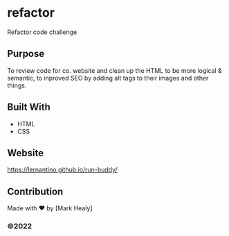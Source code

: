 # refactor
Refactor code challenge


## Purpose
To review code for co. website and clean up the HTML to be more logical & semantic, to inproved SEO by adding alt tags to their images and other things.

## Built With
* HTML
* CSS

## Website
https://lernantino.github.io/run-buddy/

## Contribution
Made with ❤️ by [Mark Healy]

### ©️2022 

